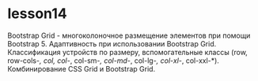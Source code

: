 # lesson14
Bootstrap Grid - многоколоночное размещение элементов при помощи Bootstrap 5. Адаптивность при использовании Bootstrap Grid. Классификация устройств по размеру, вспомогательные классы (row, row-cols-*, col, col-*, col-sm-*, col-md-*, col-lg-*, col-xl-*, col-xxl-*). Комбинирование CSS Grid и Bootstrap Grid.
